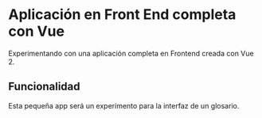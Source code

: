 # Aplicación en Front End completa con Vue


Experimentando con una aplicación completa en Frontend creada con Vue 2.

## Funcionalidad

Esta pequeña app será un experimento para la interfaz de un glosario.
